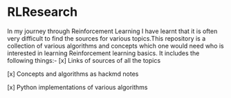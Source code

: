 # RLResearch

In my journey through Reinforcement Learning I have learnt that it is often very difficult to find the sources for various topics.This repository is a collection of various algorithms and concepts which one would need who is interested in learning Reinforcement learning basics.
It includes the following things:-
[x] Links of sources of all the topics

[x] Concepts and algorithms as hackmd notes

[x] Python implementations of various algorithms
